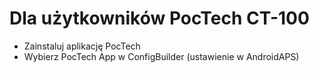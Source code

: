# Dla użytkowników PocTech CT-100

- Zainstaluj aplikację PocTech
- Wybierz PocTech App w ConfigBuilder (ustawienie w AndroidAPS)
